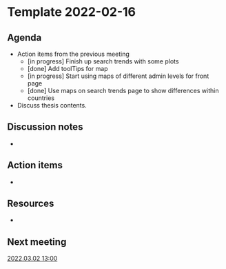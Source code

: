 # Template 2022-02-16

## Agenda

* Action items from the previous meeting
  * [in progress] Finish up search trends with some plots
  * [done] Add toolTips for map
  * [in progress] Start using maps of different admin levels for front page
  * [done] Use maps on search trends page to show differences within countries
* Discuss thesis contents.

## Discussion notes

*

## Action items

*

## Resources

*

## Next meeting

[2022.03.02 13:00](02.03.22.md)
